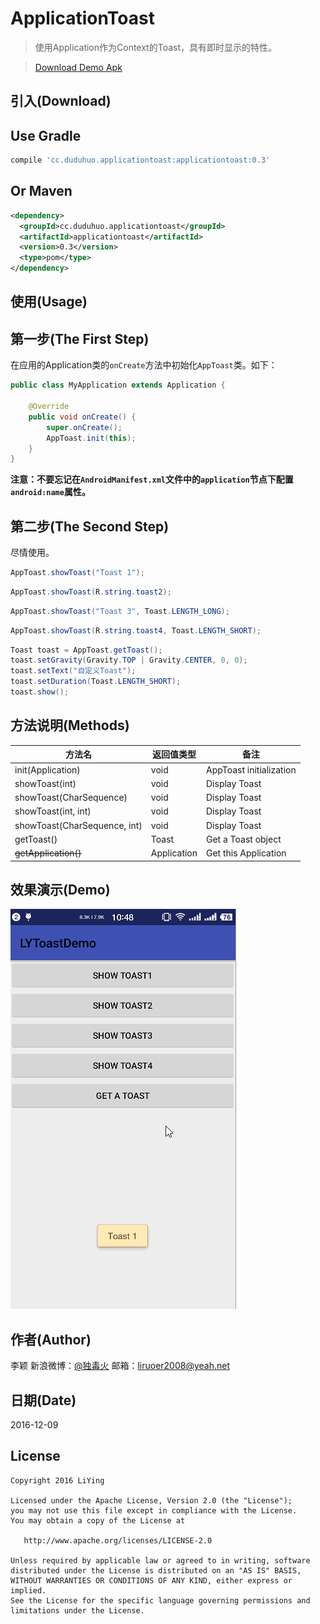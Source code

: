 ApplicationToast
====
> 使用Application作为Context的Toast，具有即时显示的特性。

> [Download Demo Apk](https://github.com/liying2008//releases/download/v0.3/apptoast_demo_v0.3.apk)

引入(Download)
----
## Use Gradle  
```gradle  
compile 'cc.duduhuo.applicationtoast:applicationtoast:0.3'
```

## Or Maven  
```xml  
<dependency>
  <groupId>cc.duduhuo.applicationtoast</groupId>
  <artifactId>applicationtoast</artifactId>
  <version>0.3</version>
  <type>pom</type>
</dependency>
```

使用(Usage)
----
## 第一步(The First Step)
在应用的Application类的<code>onCreate</code>方法中初始化<code>AppToast</code>类。如下：

```java  
public class MyApplication extends Application {

    @Override
    public void onCreate() {
        super.onCreate();
        AppToast.init(this);
    }
}
```

**注意：不要忘记在<code>AndroidManifest.xml</code>文件中的<code>application</code>节点下配置<code>android:name</code>属性。**    
## 第二步(The Second Step)
尽情使用。  
```java  
AppToast.showToast("Toast 1");
```

```java  
AppToast.showToast(R.string.toast2);
```

```java  
AppToast.showToast("Toast 3", Toast.LENGTH_LONG);
```

```java  
AppToast.showToast(R.string.toast4, Toast.LENGTH_SHORT);
```

```java  
Toast toast = AppToast.getToast();
toast.setGravity(Gravity.TOP | Gravity.CENTER, 0, 0);
toast.setText("自定义Toast");
toast.setDuration(Toast.LENGTH_SHORT);
toast.show();
```
方法说明(Methods)
----
| 方法名 | 返回值类型 | 备注
| --- | --- |  ---
| init(Application) | void | AppToast initialization
| showToast(int) | void | Display Toast
| showToast(CharSequence) | void |  Display Toast
| showToast(int, int) | void | Display Toast
| showToast(CharSequence, int) | void | Display Toast
| getToast() | Toast | Get a Toast object
| ~~getApplication()~~ | Application | Get this Application

效果演示(Demo)
----
![Demo](/demo/demo.gif)

作者(Author)
----
李颖
新浪微博：[@独毒火][2]
邮箱：[liruoer2008@yeah.net][3]

日期(Date)
----
2016-12-09

License
----

	Copyright 2016 LiYing
	
	Licensed under the Apache License, Version 2.0 (the "License");
	you may not use this file except in compliance with the License.
	You may obtain a copy of the License at
	
	   http://www.apache.org/licenses/LICENSE-2.0
	
	Unless required by applicable law or agreed to in writing, software
	distributed under the License is distributed on an "AS IS" BASIS,
	WITHOUT WARRANTIES OR CONDITIONS OF ANY KIND, either express or implied.
	See the License for the specific language governing permissions and
	limitations under the License.


  [2]: http://weibo.com/neuliying
  [3]: mailto:liruoer2008@yeah.net
